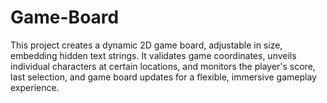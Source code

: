 # Game-Board
This project creates a dynamic 2D game board, adjustable in size, embedding hidden text strings. It validates game coordinates, unveils individual characters at certain locations, and monitors the player's score, last selection, and game board updates for a flexible, immersive gameplay experience.

